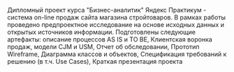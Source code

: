 Дипломный проект курса "Бизнес-аналитик" Яндекс Практикум - система on-line продаж сайта магазина стройтоваров.
В рамках работы проведено предпроектное исследование на основе исходных данных и открытых источников информации. Подготовлены следующие артефакты: описание процессов AS IS и TO BE, Клиентская воронка продаж, модели CJM и USM, Отчет об обследовании, Прототип Wireframe, Диаграмма классов и объектов, Спецификация требований к решению (в т.ч. Use Cases), Краткая презентация проекта

